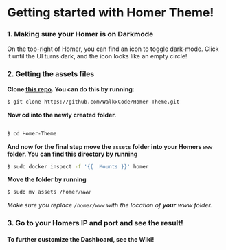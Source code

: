 # Getting started with Homer Theme!

### 1. Making sure your Homer is on Darkmode
On the top-right of Homer, you can find an icon to toggle dark-mode. Click it until the UI turns dark, and the icon looks like an empty circle!

### 2. Getting the assets files
**Clone [this repo](https://github.com/WalkxCode/Homer-Theme). You can do this by running:**
```bash
$ git clone https://github.com/WalkxCode/Homer-Theme.git
```
**Now cd into the newly created folder.**
```bash

$ cd Homer-Theme
```
**And now for the final step move the `assets` folder into your Homers `www` folder. You can find this directory by running**
```bash
$ sudo docker inspect -f '{{ .Mounts }}' homer
```

**Move the folder by running**
```bash
$ sudo mv assets /homer/www
```
_Make sure you replace `/homer/www` with the location of **your** www folder._

### 3. Go to your Homers IP and port and see the result!

#### To further customize the Dashboard, see the Wiki!

